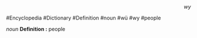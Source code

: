 
<div align="right"><i>wy</i></div>

#Encyclopedia #Dictionary #Definition #noun #wü #wy #people

*noun*
**Definition :** people